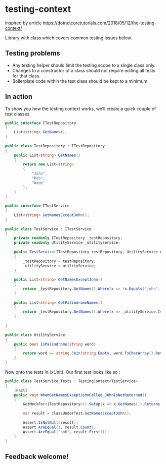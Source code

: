 # testing-context
Inspired by article https://dotnetcoretutorials.com/2018/05/12/the-testing-context/

Library with class which covers common testing issues below.

## Testing problems

* Any testing helper should limit the testing scope to a single class only.
* Changes to a constructor of a class should not require editing all tests for that class.
* Boilerplate code within the test class should be kept to a minimum.

## In action

To show you how the testing context works, we’ll create a quick couple of test classes.

``` c#
public interface ITestRepository
{
    List<string> GetNames();
}
 
public class TestRepository : ITestRepository
{
    public List<string> GetNames()
    {
        return new List<string>
        {
            "John",
            "Bob",
            "Wade"
        };
    }
}
 
public interface ITestService
{
    List<string> GetNamesExceptJohn();
}
 
public class TestService : ITestService
{
    private readonly ITestRepository _testRepository;
    private readonly UtilityService _utilityService;
 
    public TestService(ITestRepository testRepository, UtilityService utilityService)
    {
        _testRepository = testRepository;
        _utilityService = utilityService;
    }
 
    public List<string> GetNamesExceptJohn()
    {
        return _testRepository.GetNames().Where(x => !x.Equals("john", StringComparison.CurrentCultureIgnoreCase)).ToList();
    }
 
    public List<string> GetPalindromeNames()
    {
        return _testRepository.GetNames().Where(x => _utilityService.IsPalindrome(x)).ToList();
    }
 
}
 
public class UtilityService
{
    public bool IsPalindrome(string word)
    {
        return word == string.Join(string.Empty, word.ToCharArray().Reverse());
    }
}
```

Now onto the tests in (xUnit). Our first test looks like so :

``` c#
public class TestService_Tests : TestingContext<TestService>
{
    [Fact]
    public void WhenGetNamesExceptJohnCalled_JohnIsNotReturned()
    {
        GetMockFor<ITestRepository>().Setup(x => x.GetNames()).Returns(new List<string> { "bob", "john" });
 
        var result = ClassUnderTest.GetNamesExceptJohn();
 
        Assert.IsNotNull(result);
        Assert.AreEqual(1, result.Count);
        Assert.AreEqual("bob", result.First());
    }
}
```

## Feedback welcome!
